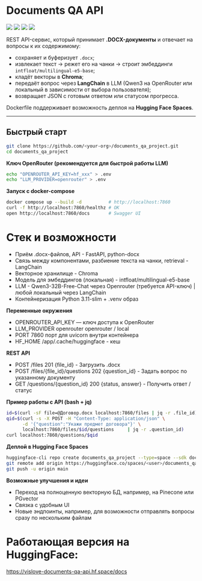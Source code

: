 # Documents QA API

<p align="left">
  <img src="https://img.shields.io/badge/FastAPI • LangChain • Docker-blue" />
  <img src="https://img.shields.io/badge/LLM-Qwen3 / OpenRouter-orange" />
  <img src="https://img.shields.io/badge/Эмбеддинги-e5 multilingual-green" />
  <img src="https://img.shields.io/badge/License-MIT-green" />
</p>

REST API-сервис, который принимает **.DOCX-документы** и отвечает на вопросы к их содержимому:

* сохраняет и буферизует `.docx`;
* извлекает текст → режет его на чанки → строит эмбеддинги `intfloat/multilingual-e5-base`;
* кладёт векторы в **Chroma**;
* передаёт вопрос через **LangChain** в LLM (Qwen3 на OpenRouter или локальный в зависимости от выбора пользователя);
* возвращает JSON c готовым ответом или статусом прогресса.

Dockerfile поддерживает возможность деплоя на **Hugging Face Spaces**.

---

## Быстрый старт

```bash
git clone https://github.com/<your-org>/documents_qa_project.git
cd documents_qa_project
```

**Ключ OpenRouter (рекомендуется для быстрой работы LLM)**
```bash
echo "OPENROUTER_API_KEY=hf_xxx" > .env
echo "LLM_PROVIDER=openrouter" > .env
```

**Запуск с docker-compose**
```bash
docker compose up --build -d          # http://localhost:7860
curl -f http://localhost:7860/healthz # OK
open http://localhost:7860/docs       # Swagger UI
```

# Стек и возможности
* Приём .docx-файлов, API - FastAPI, python-docx
* Связь между компонентами, разбиение текста на чанки, retrieval - LangChain
* Векторное хранилище - Chroma
* Модель для эмбеддингов (локальная) - intfloat/multilingual-e5-base
* LLM -	Qwen3-32B-Free-Chat через Openrouter (требуется API-ключ) | любой локальный	через LangChain
* Контейнеризация	Python 3.11-slim + .venv	образ

**Переменные окружения**
* OPENROUTER_API_KEY	—	ключ доступа к OpenRouter
* LLM_PROVIDER	openrouter	openrouter / local
* PORT	7860	порт для uvicorn внутри контейнера
* HF_HOME	/app/.cache/huggingface	- кеш

**REST API**
- POST	/files 201 {file_id} -	Загрузить .docx
- POST	/files/{file_id}/questions	202 {question_id} -	Задать вопрос по указанному документу
- GET	/questions/{question_id}	200 {status, answer}	- Получить ответ / статус

**Пример работы с API (bash + jq)**
```bash
id=$(curl -sF file=@Договор.docx localhost:7860/files | jq -r .file_id)
qid=$(curl -s -X POST -H "Content-Type: application/json" \
      -d '{"question":"Укажи предмет договора"}' \
      localhost:7860/files/$id/questions     | jq -r .question_id)
curl localhost:7860/questions/$qid
```


**Деплой в Hugging Face Spaces**
```bash
huggingface-cli repo create documents_qa_project --type=space --sdk docker
git remote add origin https://huggingface.co/spaces/<user>/documents_qa_project.git
git push -u origin main
```

**Возможные улучшения и идеи**
* Переход на полноценную векторную БД, например, на Pinecone или PGvector
* Связка с удобным UI
* Новые эндпоинты, например, для возможности отправлять вопросы сразу по нескольким файлам

# Работающая версия на HuggingFace:
https://vislove-documents-qa-api.hf.space/docs
